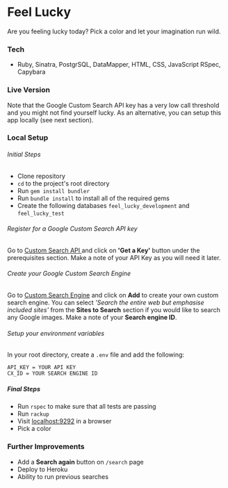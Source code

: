 Feel Lucky
=================
Are you feeling lucky today? Pick a color and let your imagination run wild.

### Tech

* Ruby, Sinatra, PostgrSQL, DataMapper, HTML, CSS, JavaScript RSpec, Capybara

### Live Version
Note that the Google Custom Search API key has a very low call threshold and you might not find yourself lucky. As an alternative, you can setup this app locally (see next section).

### Local Setup

###### Initial Steps

* Clone repository
* `cd` to the project's root directory
* Run `gem install bundler`
* Run `bundle install` to install all of the required gems
* Create the following databases `feel_lucky_development` and `feel_lucky_test`

###### Register for a Google Custom Search API key

Go to [Custom Search API ](https://developers.google.com/custom-search/json-api/v1/overview) and click on **'Get a Key'** button under the prerequisites section. Make a note of your API Key as you will need it later.

###### Create your Google Custom Search Engine

Go to [Custom Search Engine](https://cse.google.co.uk/cse/all) and click on **Add** to create your own custom search engine. You can select *'Search the entire web but emphasise included sites'* from the **Sites to Search** section if you would like to search any Google images. Make a note of your **Search engine ID**.

###### Setup your environment variables
In your root directory, create a `.env` file and add the following:

```
API_KEY = YOUR API KEY
CX_ID = YOUR SEARCH ENGINE ID
```

##### Final Steps
* Run `rspec` to make sure that all tests are passing
* Run `rackup`
* Visit [localhost:9292](localhost:9292) in a browser
* Pick a color

### Further Improvements

* Add a **Search again** button on `/search` page
* Deploy to Heroku
* Ability to run previous searches 
